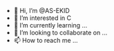- 👋 Hi, I’m @AS-EKID
- 👀 I’m interested in C
- 🌱 I’m currently learning ...
- 💞️ I’m looking to collaborate on ...
- 📫 How to reach me ...

<!---
AS-EKID/AS-EKID is a ✨ special ✨ repository because its `README.md` (this file) appears on your GitHub profile.
You can click the Preview link to take a look at your changes.
--->

